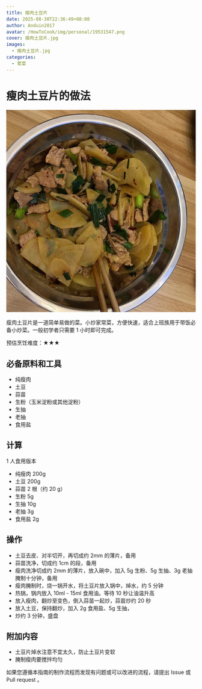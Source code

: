```yaml
---
title: 瘦肉土豆片
date: 2025-08-30T22:36:49+08:00
author: Anduin2017
avatar: /HowToCook/img/personal/19531547.png
cover: 瘦肉土豆片.jpg
images:
  - 瘦肉土豆片.jpg
categories:
  - 荤菜
---
```


# 瘦肉土豆片的做法

![示例菜成品](./瘦肉土豆片.jpg)

瘦肉土豆片是一道简单易做的菜。小炒家常菜，方便快速，适合上班族用于带饭必备小炒菜。一般初学者只需要 1 小时即可完成。

预估烹饪难度：★★★

## 必备原料和工具

- 纯瘦肉
- 土豆
- 蒜苗
- 生粉（玉米淀粉或其他淀粉）
- 生抽
- 老抽
- 食用盐

## 计算

1 人食用版本

- 纯瘦肉 200g
- 土豆 200g
- 蒜苗 2 根（约 20 g）
- 生粉 5g
- 生抽 10g
- 老抽 3g
- 食用盐 2g

## 操作

- 土豆去皮、对半切开，再切成约 2mm 的薄片，备用
- 蒜苗洗净，切成约 1cm 的段，备用
- 瘦肉洗净切成约 2mm 的薄片，放入碗中，加入 5g 生粉、5g 生抽、3g 老抽腌制十分钟，备用
- 瘦肉腌制时，烧一锅开水，将土豆片放入锅中，焯水，约 5 分钟
- 热锅，锅内放入 10ml - 15ml 食用油。等待 10 秒让油温升高
- 放入瘦肉，翻炒至变色，倒入蒜苗一起炒，蒜苗炒约 20 秒
- 放入土豆，保持翻炒，加入 2g 食用盐、5g 生抽，
- 炒约 3 分钟，盛盘

## 附加内容

- 土豆片焯水注意不宜太久，防止土豆片变软
- 腌制瘦肉要搅拌均匀

如果您遵循本指南的制作流程而发现有问题或可以改进的流程，请提出 Issue 或 Pull request 。
